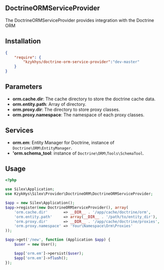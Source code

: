 DoctrineORMServiceProvider
--------------------------

The DoctrineORMServiceProvider provides integration with the Doctrine ORM

Installation
------------

``` json
{
    "require": {
        "kzykhys/doctrine-orm-service-provider":"dev-master"
    }
}
```

Parameters
----------

* **orm.cache.dir**: The cache directory to store the doctrine cache data.
* **orm.entity.path**: Array of directory.
* **orm.proxy.dir**: The directory to store proxy classes.
* **orm.proxy.namespace**: The namespace of each proxy classes.

Services
--------

* **orm.em**: Entity Manager for Doctrine, instance of `Doctrine\ORM\EntityManager`.
* **'orm.schema_tool**: instance of `Doctrine\ORM\Tools\SchemaTool`.

Usage
-----

``` php
<?php

use Silex\Application;
use KzykHys\Silex\Provider\DoctrineORM\DoctrineORMServiceProvider;

$app = new Silex\Application();
$app->register(new DoctrineORMServiceProvider(), array(
    'orm.cache.dir'       => __DIR__ . '/app/cache/doctrine/orm',
    'orm.entity.path'     => array(__DIR__ . '/path/to/entity_dir'),
    'orm.proxy.dir'       => __DIR__ . '/app/cache/doctrine/proxies',
    'orm.proxy.namespace' => 'Your\Namespace\Orm\Proxies'
));

$app->get('/new', function (Application $app) {
    $user = new User();

    $app['orm.em']->persist($user);
    $app['orm.em']->flush();
});
```